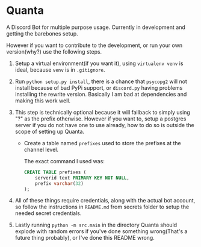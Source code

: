 Quanta
======

A Discord Bot for multiple purpose usage. Currently in development and getting the barebones setup.

However if you want to contribute to the development, or run your own version(why?) use the following steps.

1. Setup a virtual environment(if you want it), using `virtualenv venv` is ideal, because `venv` is in `.gitignore`.

2. Run `python setup.py install`, there is a chance that `psycopg2` will not install because of bad PyPi support, or `discord.py` having problems installing the rewrite version. Basically I am bad at dependencies and making this work well.

3. This step is technically optional because it will fallback to simply using "?" as the prefix otherwise. However if you want to, setup a postgres server if you do not have one to use already, how to do so is outside the scope of setting up Quanta.

    * Create a table named `prefixes` used to store the prefixes at the channel level.

        The exact command I used was:
        ```SQL
        CREATE TABLE prefixes (
            serverid text PRIMARY KEY NOT NULL,
            prefix varchar(32)
        );
        ```
3. All of these things require credentials, along with the actual bot account, so follow the instructions in `README.md` from secrets folder to setup the needed secret credentials.

5. Lastly running `python -m src.main` in the directory Quanta should explode with random errors if you've done something wrong(That's a future thing probably), or I've done this README wrong.

